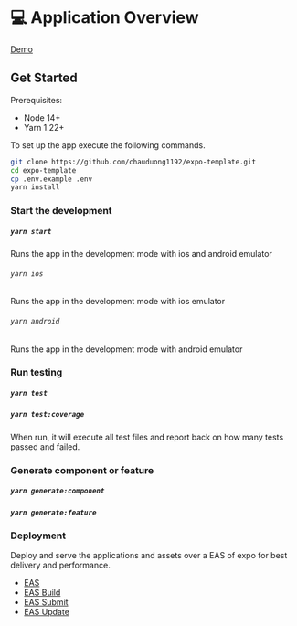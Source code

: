 # 💻 Application Overview

[Demo](https://abc.xyz)

## Get Started

Prerequisites:

- Node 14+
- Yarn 1.22+

To set up the app execute the following commands.

```bash
git clone https://github.com/chauduong1192/expo-template.git
cd expo-template
cp .env.example .env
yarn install
```

### Start the development

##### `yarn start`

Runs the app in the development mode with ios and android emulator

###### `yarn ios`

Runs the app in the development mode with ios emulator

###### `yarn android`

Runs the app in the development mode with android emulator

### Run testing

##### `yarn test`

##### `yarn test:coverage`

When run, it will execute all test files and report back on how many tests passed and failed.

### Generate component or feature

##### `yarn generate:component`

##### `yarn generate:feature`

### Deployment

Deploy and serve the applications and assets over a EAS of expo for best delivery and performance.

- [EAS](https://docs.expo.dev/eas/)
- [EAS Build](https://docs.expo.dev/build/introduction/)
- [EAS Submit](https://docs.expo.dev/submit/introduction/)
- [EAS Update](https://docs.expo.dev/eas-update/introduction/)
